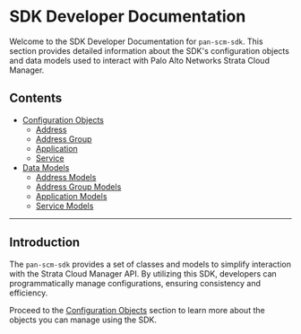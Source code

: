 # SDK Developer Documentation

Welcome to the SDK Developer Documentation for `pan-scm-sdk`. This section provides detailed information about the SDK's
configuration objects and data models used to interact with Palo Alto Networks Strata Cloud Manager.

## Contents

- [Configuration Objects](configuration_objects.md)
    - [Address](address.md)
    - [Address Group](address_group.md)
    - [Application](application.md)
    - [Service](service.md)
- [Data Models](models.md)
    - [Address Models](models/address_models.md)
    - [Address Group Models](models/address_group_models.md)
    - [Application Models](models/application_models.md)
    - [Service Models](models/service_models.md)

---

## Introduction

The `pan-scm-sdk` provides a set of classes and models to simplify interaction with the Strata Cloud Manager API. By
utilizing this SDK, developers can programmatically manage configurations, ensuring consistency and efficiency.

Proceed to the [Configuration Objects](configuration_objects.md) section to learn more about the objects you can manage
using the SDK.
